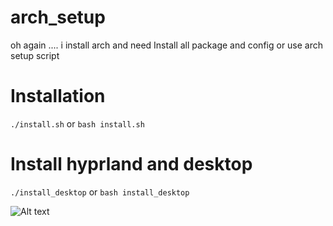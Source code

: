 # arch_setup

oh again .... i install arch and need Install all package and config 
or use arch setup script

# Installation

```./install.sh```
or
```bash install.sh```

# Install hyprland and desktop
```./install_desktop```
or
```bash install_desktop```

![Alt text](https://camo.githubusercontent.com/c6c38eef47a0cfa9a5a46505a77da416b2ca724e71543f85c97a0cc3dba769ad/68747470733a2f2f6e76636861642e636f6d2f62616e6e65722e77656270)


